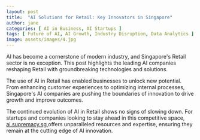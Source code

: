 ```yaml
---
layout: post
title:  "AI Solutions for Retail: Key Innovators in Singapore"
author: jane
categories: [ AI in Business, AI Startups ]
tags: [ Future of AI, AI Growth, Industry Disruption, Data Analytics ]
image: assets/images/4.jpg
---
```


AI has become a cornerstone of modern industry, and Singapore's Retail sector is no exception. This post highlights the leading AI companies reshaping Retail with groundbreaking technologies and solutions.

The use of AI in Retail has enabled businesses to unlock new potential. From enhancing customer experiences to optimizing internal processes, Singapore's AI companies are pushing the boundaries of innovation to drive growth and improve outcomes.

The continued evolution of AI in Retail shows no signs of slowing down. For startups and companies looking to stay ahead in this competitive space, <a href="https://ai.supremacy.sg" target="_blank"> ai.supremacy.sg </a> offers unparalleled resources and expertise, ensuring they remain at the cutting edge of AI innovation.
